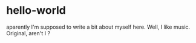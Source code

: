 # hello-world

aparently I'm supposed to write a bit about myself here. Well, I like music. Original, aren't I ?
